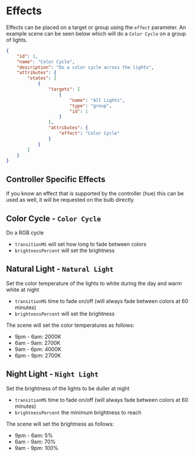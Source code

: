 # Effects
Effects can be placed on a target or group using the `effect` parameter. An example scene can be seen below which will do a `Color Cycle` on a group of lights.
```json
{
    "id": 1,
    "name": "Color Cycle",
    "description": "Do a color cycle across the lights",
    "attributes": {
        "states": [
            {
                "targets": [
                    {
                        "name": "All Lights",
                        "type": "group",
                        "id": 1
                    }
                ],
                "attributes": {
                    "effect": "Color Cycle"
                }
            }
        ]
    }
}
```
## Controller Specific Effects
If you know an effect that is supported by the controller (hue) this can be used as well, it will be requested on the bulb directly

## Color Cycle - `Color Cycle`
Do a RGB cycle
- `transitionMS` will set how long to fade between colors
- `brightnessPercent` will set the brightness

## Natural Light - `Natural Light`
Set the color temperature of the lights to white during the day and warm white at night
- `transitionMS` time to fade on/off (will always fade between colors at 60 minutes)
- `brightnessPercent` will set the brightness

The scene will set the color temperatures as follows:
- 9pm - 6am: 2000K
- 6am - 9am: 2700K
- 9am - 6pm: 4000K
- 6pm - 9pm: 2700K

## Night Light - `Night Light`
Set the brightness of the lights to be duller at night
- `transitionMS` time to fade on/off (will always fade between colors at 60 minutes)
- `brightnessPercent` the minimum brightness to reach

The scene will set the brightness as follows:
- 9pm - 6am: 5%
- 6am - 9am: 70%
- 9am - 9pm: 100%